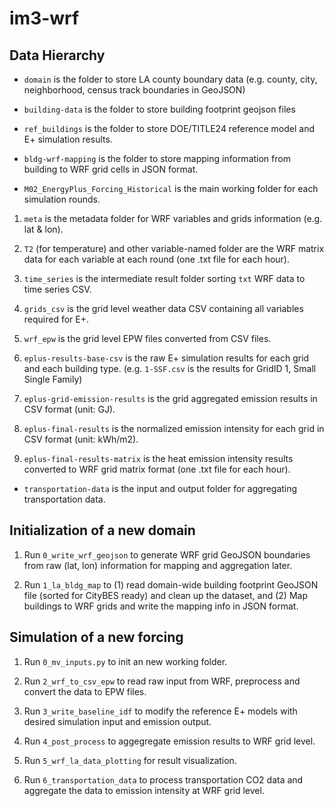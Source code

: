 # im3-wrf

## Data Hierarchy

- `domain` is the folder to store LA county boundary data (e.g. county, city, neighborhood, census track boundaries in GeoJSON)

- `building-data` is the folder to store building footprint geojson files

- `ref_buildings` is the folder to store DOE/TITLE24 reference model and E+ simulation results.

- `bldg-wrf-mapping` is the folder to store mapping information from building to WRF grid cells in JSON format.

- `M02_EnergyPlus_Forcing_Historical` is the main working folder for each simulation rounds. 

1. `meta` is the metadata folder for WRF variables and grids information (e.g. lat & lon). 

2. `T2` (for temperature) and other variable-named folder are the WRF matrix data for each variable at each round (one .txt file for each hour). 

3. `time_series` is the intermediate result folder sorting `txt` WRF data to time series CSV.

4. `grids_csv` is the grid level weather data CSV containing all variables required for E+.

5. `wrf_epw` is the grid level EPW files converted from CSV files.

6. `eplus-results-base-csv` is the raw E+ simulation results for each grid and each building type. (e.g. `1-SSF.csv` is the results for GridID 1, Small Single Family)

7. `eplus-grid-emission-results` is the grid aggregated emission results in CSV format (unit: GJ).

8. `eplus-final-results` is the normalized emission intensity for each grid in CSV format (unit: kWh/m2).

9. `eplus-final-results-matrix` is the heat emission intensity results converted to WRF grid matrix format (one .txt file for each hour).

- `transportation-data` is the input and output folder for aggregating transportation data.

## Initialization of a new domain

1. Run `0_write_wrf_geojson` to generate WRF grid GeoJSON boundaries from raw (lat, lon) information for mapping and aggregation later.

2. Run `1_la_bldg_map` to (1) read domain-wide building footprint GeoJSON file (sorted for CityBES ready) and clean up the dataset, and (2) Map buildings to WRF grids and write the mapping info in JSON format.


## Simulation of a new forcing

1. Run `0_mv_inputs.py` to init an new working folder.

2. Run `2_wrf_to_csv_epw` to read raw input from WRF, preprocess and convert the data to EPW files.

3. Run `3_write_baseline_idf` to modify the reference E+ models with desired simulation input and emission output.

4. Run `4_post_process` to aggegregate emission results to WRF grid level.

5. Run `5_wrf_la_data_plotting` for result visualization.

6. Run `6_transportation_data` to process transportation CO2 data and aggregate the data to emission intensity at WRF grid level.
